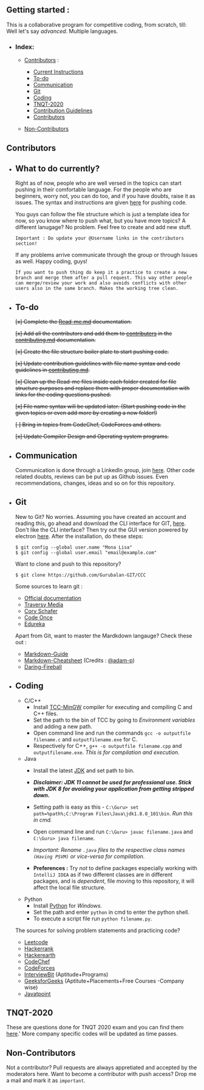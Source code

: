 ## Getting started :
This is a collaborative program for competitive coding, from scratch, till: Well let's say _advanced_. Multiple languages.
- ### Index: 
  - [Contributors](#contributors) : 
    - [Current Instructions](#what-to-do-currently)
    - [To-do](#to-do)
    - [Communication]()
    - [Git](#Git) 
    - [Coding](#coding)
    - [TNQT-2020](#TNQT-2020) 
    - [Contribution Guidelines](/contributing.md/#contribution-guidelines) 
    - [Contributors](/contributing.md/#contributors)
   
  - [Non-Contributors](#non-contributors)

## Contributors 

  - ## What to do currently? 

    Right as of now, people who are well versed in the topics can start pushing in their comfortable language. For the people who are beginners, worry not, you can do too, and if you have doubts, raise it as issues. The syntax and instructions are given [here](/contributing.md) for pushing code.

    You guys can follow the file structure which is just a template idea for now, so you know where to push what, but you have more topics? A different lanugage? No problem. Feel free to create and add new stuff. 

    ```
    Important : Do update your @Username links in the contributors section!
    ```
    If any problems arrive communicate through the group or through Issues as well. Happy coding, guys! 

    ```
    If you want to push thing do keep it a practice to create a new branch and merge them after a pull request. This way other people can merge/review your work and also avoids conflicts with other users also in the same branch. Makes the working tree clean.
    ```

  - ## To-do 

    ~~[x] Complete the [Read-me.md](/README.md) documentation.~~

    ~~[x] Add all the contributors and add them to [contributers](/contributing.md/#contributers) in the [contributing.md](/contributing.md) documentation.~~

    ~~[x] Create the file structure boiler plate to start pushing code.~~

    ~~[x] Update contribution guidelines with file name syntax and code guidelines in [contributing.md](/contributing.md).~~

    ~~[x] Clean up the Read-me files inside each folder created for file structure purposes and replace them with proper documentation with links for the coding questions pushed.~~
  
    ~~[x] File name syntax will be updated later. (Start pushing code in the given topics or even add more by creating a new folder!)~~

     ~~[ ] Bring in topics from CodeChef, CodeForces and others.~~

    ~~[x] Update Compiler Design and Operating system programs.~~
    
  - ## Communication

    Communication is done through a LinkedIn group, join [here](https://www.linkedin.com/groups/10453094/). Other code related doubts, reviews can be put up as Github issues. Even recommendations, changes, ideas and so on for this repository. 

  - ## Git

    New to Git? No worries. Assuming you have created an account and reading this, go ahead and download the CLI interface for GIT, [here](https://git-scm.com/downloads). 
    Don't like the CLI interface? Then try out the GUI version powered by electron [here](https://desktop.github.com/).
    After the installation, do these steps: 

    ``` 
    $ git config --global user.name "Mona Lisa"
    $ git config --global user.email "email@example.com"
    ```
    Want to clone and push to this repository?
    ```
    $ git clone https://github.com/Gurubalan-GIT/CCC
    ```
    Some sources to learn git :
      - [Official documentation](https://git-scm.com/doc)
      - [Traversy Media](https://www.youtube.com/watch?v=SWYqp7iY_Tc)
      - [Cory Schafer](https://www.youtube.com/watch?v=HVsySz-h9r4)
      - [Code Once](https://www.youtube.com/watch?v=o1nHIbRLMHQ)
      - [Edureka](https://www.youtube.com/watch?v=xuB1Id2Wxak)

      Apart from Git, want to master the Mardkdown langauge? Check these out :
      - [Markdown-Guide](https://www.markdownguide.org/)
      - [Markdown-Cheatsheet](https://github.com/adam-p/markdown-here/wiki/Markdown-Cheatsheet) (Credits : [@adam-p](https://github.com/adam-p))
      - [Daring-Fireball](https://daringfireball.net/projects/markdown/)

  - ## Coding 
    - C/C++
      - Install [TCC-MinGW](http://www.mingw.org/) compiler for executing and compiling C and C++ files.
      - Set the path to the bin of TCC by going to *Environment variables* and adding a new path.
      - Open command line and run the commands `gcc -o outputfile filename.c` and `outputfilename.exe` for C.
      - Respectively for C++, `g++ -o outputfile filename.cpp` and `outputfilename.exe`. _This is for compilation and execution._
    - Java 
      - Install the latest [JDK](https://www.oracle.com/technetwork/java/javase/downloads/jdk11-downloads-5066655.html) and set path to bin.
      
      - _**Disclaimer: JDK 11 cannot be used for professional use. Stick with JDK 8 for avoiding your application from getting stripped down.**_
      - Setting path is easy as this - `C:\Guru> set path=%path%;C:\Program Files\Java\jdk1.8.0_101\bin`. _Run this in cmd._
      - Open command line and run `C:\Guru> javac filename.java` and `C:\Guru> java filename`.
      - _Important: Rename `.java` files to the respective class names `(Having PSVM)` or vice-versa for compilation._
      - **Preferences :** Try *not* to define packages especially working with `IntelliJ IDEA` as if two different classes are in different packages, and is _dependent_, file moving to this repository, it will affect the local file structure.
    - Python 
      - Install [Python](https://www.python.org/downloads/) for _Windows._
      - Set the path and enter `python` in cmd to enter the python shell.
      - To execute a script file run `python filename.py`.
    
    The sources for solving problem statements and practicing code? 
      - [Leetcode](https://leetcode.com/)
      - [Hackerrank](https://www.hackerrank.com/)
      - [Hackerearth](https://www.hackerearth.com/)
      - [CodeChef](https://www.codechef.com/)
      - [CodeForces](http://codeforces.com/)
      - [InterviewBit](https://www.interviewbit.com/practice/) (Aptitude+Programs)
      - [GeeksforGeeks](https://www.geeksforgeeks.org/) (Aptitute+Placements+Free Courses -Company wise)
      - [Javatpoint](https://www.javatpoint.com/)
  
## TNQT-2020
These are questions done for TNQT 2020 exam and you can find them [here](/Company-Preperation/TNQT-2020).'
More company specific codes will be updated as time passes.

## Non-Contributors 
Not a contributor? Pull requests are always appretiated and accepted by the moderators here. Want to become a contributor with push access? Drop me a mail and mark it as `important`.
